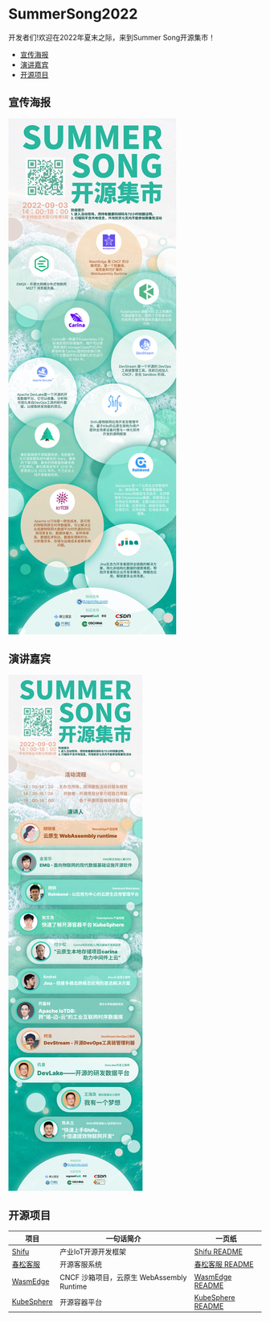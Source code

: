 # SummerSong2022

开发者们!欢迎在2022年夏末之际，来到Summer Song开源集市！

  - [宣传海报](#宣传海报)
  - [演讲嘉宾](#演讲嘉宾)
  - [开源项目](#开源项目)

## 宣传海报
![projects](img/projects.jpeg)

## 演讲嘉宾
![speakers](img/speakers.jpeg)

## 开源项目

| 项目 | 一句话简介 | 一页纸 |
|--|--|--|
| [Shifu](https://github.com/Edgenesis/shifu) | 产业IoT开源开发框架 | [Shifu README](shifu/README.md]) |
| [春松客服](https://www.cskefu.com) | 开源客服系统 | [春松客服 README](春松客服/README.md]) |
| [WasmEdge](https://github.com/WasmEdge/WasmEdge) | CNCF 沙箱项目，云原生 WebAssembly Runtime | [WasmEdge README](wasmedge/README.md]) |
| [KubeSphere](https://github.com/kubesphere) |  开源容器平台 | [KubeSphere README](KubeSphere/README.md]) |